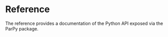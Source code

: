 # Reference

The reference provides a documentation of the Python API exposed via the ParPy package.
